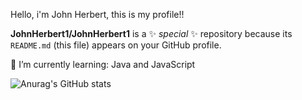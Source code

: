 Hello, i'm John Herbert, this is my profile!!

**JohnHerbert1/JohnHerbert1** is a ✨ _special_ ✨ repository because its `README.md` (this file) appears on your GitHub profile.

🌱 I’m currently learning: Java and JavaScript

![Anurag's GitHub stats](https://github-readme-stats.vercel.app/api?username=anuraghazra&show_icons=true&theme=radical)</divi>
